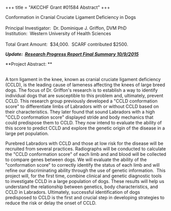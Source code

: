 +++
title = "AKCCHF Grant #01584 Abstract"
+++

Conformation in Cranial Cruciate Ligament Deficiency in Dogs \
 \
Principal Investigator:  Dr. Dominique J. Griffon, DVM PhD \
Institution:  Western University of Health Sciences \
 \
Total Grant Amount:  \$34,000.  SCARF contributed \$2500.

***Update:  [Research Progress Report Final Summary
10/9/2015](http://www.samoyedhealthfoundation.com/research/current-research-studies/akcchf-grant-01584-my4-final-summary)***

**Project Abstract: **\
 

A torn ligament in the knee, known as cranial cruciate ligament
deficiency (CCLD), is the leading cause of lameness affecting the knees
of large breed dogs. The focus of Dr. Griffon\'s research is to
establish a way to identify individual dogs that are susceptible to this
problem and, ultimately, prevent CCLD. This research group previously
developed a \"CCLD conformation score\" to differentiate limbs of
Labradors with or without CCLD based on their characteristics. They
later found that sound Labradors with a high \"CCLD conformation score\"
displayed stride and body mechanics that could predispose them to CCLD.
They now intend to evaluate the ability of this score to predict CCLD
and explore the genetic origin of the disease in a large pet population.

Purebred Labradors with CCLD and those at low risk for the disease will
be recruited from several practices. Radiographs will be conducted to
calculate the \"CCLD conformation score\" of each limb and and blood
will be collected to compare genes between dogs. We will evaluate the
ability of the \"conformation score\" to correctly identify the status
of each limb and will refine our discriminating ability through the use
of genetic information.  This project will, for the first time, combine
clinical and genetic diagnostic tools to investigate CCLD in a large
population of dogs. These results will help us understand the
relationship between genetics, body characteristics, and CCLD in
Labradors. Ultimately, successful identification of dogs predisposed to
CCLD is the first and crucial step in developing strategies to reduce
the risk or delay the onset of CCLD. 
